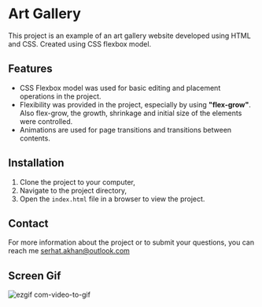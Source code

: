 ﻿# Art Gallery

This project is an example of an art gallery website developed using HTML and CSS. Created using CSS flexbox model.

## Features

* CSS Flexbox model was used for basic editing and placement operations in the project. 
* Flexibility was provided in the project, especially by using **"flex-grow"**. Also flex-grow, the growth, shrinkage and initial size of the elements were controlled.
* Animations are used for page transitions and transitions between contents.

## Installation

1. Clone the project to your computer,
2. Navigate to the project directory,
3. Open the `index.html` file in a browser to view the project.

## Contact

For more information about the project or to submit your questions, you can reach me serhat.akhan@outlook.com

## Screen Gif

![ezgif com-video-to-gif](https://github.com/serhatakhan/ArtGallery/assets/147662915/7ebb0d1f-a4e5-4bbb-90aa-6f5721a95c5b)

